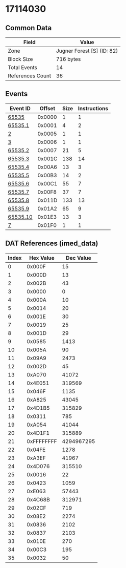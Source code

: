 # 17114030

## Common Data

| Field            | Value                      |
|------------------|----------------------------|
| Zone             | Jugner Forest [S] (ID: 82) |
| Block Size       | 716 bytes                  |
| Total Events     | 14                         |
| References Count | 36                         |

## Events

| Event ID                  | Offset   |   Size |   Instructions |
|---------------------------|----------|--------|----------------|
| [65535](./65535.md)       | 0x0000   |      1 |              1 |
| [65535.1](./65535.1.md)   | 0x0001   |      4 |              2 |
| [2](./2.md)               | 0x0005   |      1 |              1 |
| [3](./3.md)               | 0x0006   |      1 |              1 |
| [65535.2](./65535.2.md)   | 0x0007   |     21 |              5 |
| [65535.3](./65535.3.md)   | 0x001C   |    138 |             14 |
| [65535.4](./65535.4.md)   | 0x00A6   |     13 |              3 |
| [65535.5](./65535.5.md)   | 0x00B3   |     14 |              2 |
| [65535.6](./65535.6.md)   | 0x00C1   |     55 |              7 |
| [65535.7](./65535.7.md)   | 0x00F8   |     37 |              7 |
| [65535.8](./65535.8.md)   | 0x011D   |    133 |             13 |
| [65535.9](./65535.9.md)   | 0x01A2   |     65 |              9 |
| [65535.10](./65535.10.md) | 0x01E3   |     13 |              3 |
| [7](./7.md)               | 0x01F0   |      1 |              1 |

## DAT References (imed_data)

|   Index | Hex Value   |   Dec Value |
|---------|-------------|-------------|
|       0 | 0x000F      |          15 |
|       1 | 0x000D      |          13 |
|       2 | 0x002B      |          43 |
|       3 | 0x0000      |           0 |
|       4 | 0x000A      |          10 |
|       5 | 0x0014      |          20 |
|       6 | 0x001E      |          30 |
|       7 | 0x0019      |          25 |
|       8 | 0x001D      |          29 |
|       9 | 0x0585      |        1413 |
|      10 | 0x005A      |          90 |
|      11 | 0x09A9      |        2473 |
|      12 | 0x002D      |          45 |
|      13 | 0xA070      |       41072 |
|      14 | 0x4E051     |      319569 |
|      15 | 0x046F      |        1135 |
|      16 | 0xA825      |       43045 |
|      17 | 0x4D1B5     |      315829 |
|      18 | 0x0311      |         785 |
|      19 | 0xA054      |       41044 |
|      20 | 0x4D1F1     |      315889 |
|      21 | 0xFFFFFFFF  |  4294967295 |
|      22 | 0x04FE      |        1278 |
|      23 | 0xA3EF      |       41967 |
|      24 | 0x4D076     |      315510 |
|      25 | 0x0016      |          22 |
|      26 | 0x0423      |        1059 |
|      27 | 0xE063      |       57443 |
|      28 | 0x4C68B     |      312971 |
|      29 | 0x02CF      |         719 |
|      30 | 0x08E2      |        2274 |
|      31 | 0x0836      |        2102 |
|      32 | 0x0837      |        2103 |
|      33 | 0x010E      |         270 |
|      34 | 0x00C3      |         195 |
|      35 | 0x0032      |          50 |
